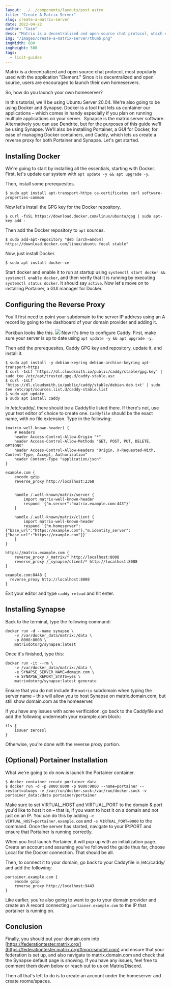 ```yaml
---
layout: ../../components/layouts/post.astro
title: "Create A Matrix Server"
slug: create-a-matrix-server
date: 2022-04-22
author: "Cain"
desc: "Matrix is a decentralized and open source chat protocol, which encourages users to launch their own homeserver."
img: "/images/create-a-matrix-server/thumb.png"
imgWidth: 800
imgHeight: 500
tags:
  - licit-guides
---
```


Matrix is a decentralized and open source chat protocol, most popularly used with the application "Element." Since it is decentralized and open source, users are encouraged to launch their own homeservers. 

So, how do you launch your own homeserver? 

In this tutorial, we'll be using Ubuntu Server 20.04. We're also going to be using Docker and Synapse. Docker is a tool that lets us container our applications – which comes in handy especially if you plan on running multiple applications on your server.  Synapse is the matrix server software. Alternatively you can use Dendrite, but for the purposes of this guide we'll be using Synapse. We'll also be installing Portainer, a GUI for Docker, for ease of managing Docker containers, and Caddy, which lets us create a reverse proxy for both Portainer and Synapse. Let's get started.

## Installing Docker

We're going to start by installing all the essentials, starting with Docker. First, let's update our system with `apt update -y && apt upgrade -y`. 

Then, install some prerequesites. 

    $ sudo apt install apt-transport-https ca-certificates curl software-properties-common

Now let's install the GPG key for the Docker repository.

    $ curl -fsSL https://download.docker.com/linux/ubuntu/gpg | sudo apt-key add -

Then add the Docker repository to `apt` sources.

    $ sudo add-apt-repository "deb [arch=amd64] https://download.docker.com/linux/ubuntu focal stable"

Now, just install Docker.

    $ sudo apt install docker-ce

Start docker and enable it to run at startup using `systemctl start docker && systemctl enable docker`, and then verify that it is running by executing `systemctl status docker`. It should say `active`. Now let's move on to installing Portainer, a GUI manager for Docker. 

## Configuring the Reverse Proxy

You'll first need to point your subdomain to the server IP address using an A record by going to the dashboard of your domain provider and adding it.

Porkbun looks like this.
![](/images/create-a-matrix-server/image1.png)
Now it's time to configure Caddy. First, make sure your server is up to date using `apt update -y && apt upgrade -y`. 

Then add the prerequesites, Caddy GPG key and repository, update it, and install it.

    $ sudo apt install -y debian-keyring debian-archive-keyring apt-transport-https
    $ curl -1sLf 'https://dl.cloudsmith.io/public/caddy/stable/gpg.key' | sudo tee /etc/apt/trusted.gpg.d/caddy-stable.asc
    $ curl -1sLf 'https://dl.cloudsmith.io/public/caddy/stable/debian.deb.txt' | sudo tee /etc/apt/sources.list.d/caddy-stable.list
    $ sudo apt update
    $ sudo apt install caddy

In /etc/caddy/, there should be a Caddyfile listed there. If there's not, use your text editor of choice to create one. `Caddyfile` should be the exact name, with no file extension. Type in the following: 

    (matrix-well-known-header) {
    	# Headers
    	header Access-Control-Allow-Origin "*"
    	header Access-Control-Allow-Methods "GET, POST, PUT, DELETE, OPTIONS"
    	header Access-Control-Allow-Headers "Origin, X-Requested-With, Content-Type, Accept, Authorization"
    	header Content-Type "application/json"
    }
    
    example.com {
    	encode gzip
    	reverse_proxy http://localhost:2368
    
    
    	handle /.well-known/matrix/server {
    		import matrix-well-known-header
    		respond `{"m.server":"matrix.example.com:443"}`
    	}
    
    	handle /.well-known/matrix/client {
    		import matrix-well-known-header
    		respond `{"m.homeserver":{"base_url":"https://example.com"},"m.identity_server":{"base_url":"https://example.com"}}`
    	}
    }
    
    https://matrix.example.com {
    	reverse_proxy /_matrix/* http://localhost:8008
    	reverse_proxy /_synapse/client/* http://localhost:8008
    }
    
    example.com:8448 {
      reverse_proxy http://localhost:8008
    }

Exit your editor and type `caddy reload` and hit enter. 

## Installing Synapse

Back to the terminal, type the following command:

    docker run -d --name synapse \
    	-v /var/docker_data/matrix:/data \
    	-p 8008:8008 \
    	matrixdotorg/synapse:latest
    	

Once it's finished, type this: 

    docker run -it --rm \
    	-v /var/docker_data/matrix:/data \
    	-e SYNAPSE_SERVER_NAME=domain.com \
    	-e SYNAPSE_REPORT_STATS=yes \
    	matrixdotorg/synapse:latest generate

Ensure that you do not include the `matrix` subdomain when typing the server name – this will allow you to host Synapse on matrix.domain.com, but still show domain.com as the homeserver. 

If you have any issues with acme verification, go back to the Caddyfile and add the following underneath your example.com block:

    tls {
        issuer zerossl
    }

Otherwise, you're done with the reverse proxy portion. 

## (Optional) Portainer Installation

What we're going to do now is launch the Portainer container.

    $ docker container create portainer_data
    $ docker run -d -p 8000:8000 -p 9000:9000 --name=portainer --restart=always -v /var/run/docker.sock:/var/run/docker.sock -v portainer_data:/data portainer/portainer

Make sure to set VIRTUAL_HOST and VIRTUAL_PORT to the domain & port you'd like to host it on – that is, if you want to host it on a domain and not just on an IP. You can do this by adding `-e VIRTUAL_HOST=portainer.example.com` and `-e VIRTUAL_PORT=9000` to the command. Once the server has started, navigate to your IP:PORT and ensure that Portainer is running correctly.

When you first launch Portainer, it will pop up with an initialization page. Create an account and assuming you've followed the guide thus far, choose Local for the Docker connection. That should be all. 

Then, to connect it to your domain, go back to your Caddyfile in /etc/caddy/ and add the following:

    portainer.example.com {
    	encode gzip
    	reverse_proxy http://localhost:9443
    }

Like earlier, you're also going to want to go to your domain provider and create an A record connecting `portainer.example.com` to the IP that portainer is running on.

## Conclusion

Finally, you should put your domain.com into [https://federationtester.matrix.org/](https://federationtester.matrix.org/#morrismotel.com) and ensure that your federation is set up, and also navigate to matrix.domain.com and check that the Synapse default page is showing. If you have any issues, feel free to comment them down below or reach out to us on Matrix/Discord. 

Then all that's left to do is to create an account under the homeserver and create rooms/spaces. 
